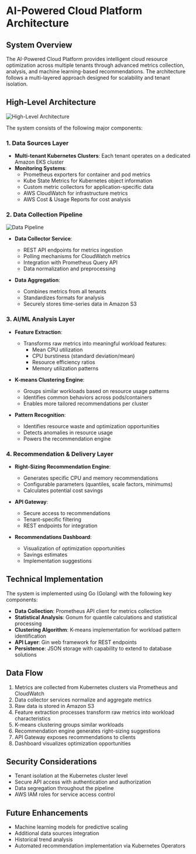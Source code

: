 # AI-Powered Cloud Platform Architecture

## System Overview

The AI-Powered Cloud Platform provides intelligent cloud resource optimization across multiple tenants through advanced metrics collection, analysis, and machine learning-based recommendations. The architecture follows a multi-layered approach designed for scalability and tenant isolation.

## High-Level Architecture

![High-Level Architecture](docs/images/Atlan_AI.drawio.png)

The system consists of the following major components:

### 1. Data Sources Layer
- **Multi-tenant Kubernetes Clusters**: Each tenant operates on a dedicated Amazon EKS cluster
- **Monitoring Systems**:
    - Prometheus exporters for container and pod metrics
    - Kube State Metrics for Kubernetes object information
    - Custom metric collectors for application-specific data
    - AWS CloudWatch for infrastructure metrics
    - AWS Cost & Usage Reports for cost analysis

### 2. Data Collection Pipeline

![Data Pipeline](docs/images/Atlan_data.drawio.png)

- **Data Collector Service**:
    - REST API endpoints for metrics ingestion
    - Polling mechanisms for CloudWatch metrics
    - Integration with Prometheus Query API
    - Data normalization and preprocessing

- **Data Aggregation**:
    - Combines metrics from all tenants
    - Standardizes formats for analysis
    - Securely stores time-series data in Amazon S3

### 3. AI/ML Analysis Layer
- **Feature Extraction**:
    - Transforms raw metrics into meaningful workload features:
        - Mean CPU utilization
        - CPU burstiness (standard deviation/mean)
        - Resource efficiency ratios
        - Memory utilization patterns

- **K-means Clustering Engine**:
    - Groups similar workloads based on resource usage patterns
    - Identifies common behaviors across pods/containers
    - Enables more tailored recommendations per cluster

- **Pattern Recognition**:
    - Identifies resource waste and optimization opportunities
    - Detects anomalies in resource usage
    - Powers the recommendation engine

### 4. Recommendation & Delivery Layer
- **Right-Sizing Recommendation Engine**:
    - Generates specific CPU and memory recommendations
    - Configurable parameters (quantiles, scale factors, minimums)
    - Calculates potential cost savings

- **API Gateway**:
    - Secure access to recommendations
    - Tenant-specific filtering
    - REST endpoints for integration

- **Recommendations Dashboard**:
    - Visualization of optimization opportunities
    - Savings estimates
    - Implementation suggestions

## Technical Implementation

The system is implemented using Go (Golang) with the following key components:

- **Data Collection**: Prometheus API client for metrics collection
- **Statistical Analysis**: Gonum for quantile calculations and statistical processing
- **Clustering Algorithm**: K-means implementation for workload pattern identification
- **API Layer**: Gin web framework for REST endpoints
- **Persistence**: JSON storage with capability to extend to database solutions

## Data Flow

1. Metrics are collected from Kubernetes clusters via Prometheus and CloudWatch
2. Data collector services normalize and aggregate metrics
3. Raw data is stored in Amazon S3
4. Feature extraction processes transform raw metrics into workload characteristics
5. K-means clustering groups similar workloads
6. Recommendation engine generates right-sizing suggestions
7. API Gateway exposes recommendations to clients
8. Dashboard visualizes optimization opportunities

## Security Considerations

- Tenant isolation at the Kubernetes cluster level
- Secure API access with authentication and authorization
- Data segregation throughout the pipeline
- AWS IAM roles for service access control

## Future Enhancements

- Machine learning models for predictive scaling
- Additional data sources integration
- Historical trend analysis
- Automated recommendation implementation via Kubernetes Operators
